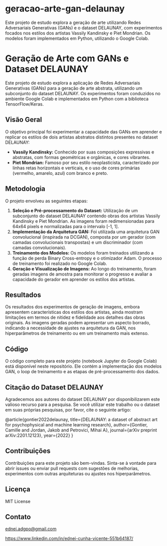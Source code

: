 # geracao-arte-gan-delaunay
Este projeto de estudo explora a geração de arte utilizando Redes Adversariais Generativas (GANs) e o dataset DELAUNAY, com experimentos focados nos estilos dos artistas Vassily Kandinsky e Piet Mondrian. Os modelos foram implementados em Python, utilizando o Google Colab.
# Geração de Arte com GANs e Dataset DELAUNAY

Este projeto de estudo explora a aplicação de Redes Adversariais Generativas (GANs) para a geração de arte abstrata, utilizando um subconjunto do dataset DELAUNAY. Os experimentos foram conduzidos no ambiente Google Colab e implementados em Python com a biblioteca TensorFlow/Keras.

## Visão Geral

O objetivo principal foi experimentar a capacidade das GANs em aprender e replicar os estilos de dois artistas abstratos distintos presentes no dataset DELAUNAY:

* **Vassily Kandinsky:** Conhecido por suas composições expressivas e abstratas, com formas geométricas e orgânicas, e cores vibrantes.
* **Piet Mondrian:** Famoso por seu estilo neoplasticista, caracterizado por linhas retas horizontais e verticais, e o uso de cores primárias (vermelho, amarelo, azul) com branco e preto.

## Metodologia

O projeto envolveu as seguintes etapas:

1.  **Seleção e Pré-processamento do Dataset:** Utilização de um subconjunto do dataset DELAUNAY contendo obras dos artistas Vassily Kandinsky e Piet Mondrian. As imagens foram redimensionadas para 64x64 pixels e normalizadas para o intervalo \[-1, 1].
2.  **Implementação da Arquitetura GAN:** Foi utilizada uma arquitetura GAN convolucional (inspirada na DCGAN), composta por um gerador (com camadas convolucionais transpostas) e um discriminador (com camadas convolucionais).
3.  **Treinamento dos Modelos:** Os modelos foram treinados utilizando a função de perda Binary Cross-entropy e o otimizador Adam. O processo de treinamento foi realizado no Google Colab.
4.  **Geração e Visualização de Imagens:** Ao longo do treinamento, foram geradas imagens de amostra para monitorar o progresso e avaliar a capacidade do gerador em aprender os estilos dos artistas.

## Resultados

Os resultados dos experimentos de geração de imagens, embora apresentem características dos estilos dos artistas, ainda mostram limitações em termos de nitidez e fidelidade aos detalhes das obras originais. As imagens geradas podem apresentar um aspecto borrado, indicando a necessidade de ajustes na arquitetura da GAN, nos hiperparâmetros de treinamento ou em um treinamento mais extenso.

## Código

O código completo para este projeto (notebook Jupyter do Google Colab) está disponível neste repositório. Ele contém a implementação dos modelos GAN, o loop de treinamento e as etapas de pré-processamento dos dados.

## Citação do Dataset DELAUNAY

Agradecemos aos autores do dataset DELAUNAY por disponibilizarem este valioso recurso para a pesquisa. Se você utilizar este trabalho ou o dataset em suas próprias pesquisas, por favor, cite o seguinte artigo:

@article{gontier2022delaunay,
title={DELAUNAY: a dataset of abstract art for psychophysical and machine learning research},
author={Gontier, Camille and Jordan, Jakob and Petrovici, Mihai A},
journal={arXiv preprint arXiv:2201.12123},
year={2022}
}


## Contribuições

Contribuições para este projeto são bem-vindas. Sinta-se à vontade para abrir issues ou enviar pull requests com sugestões de melhorias, experimentos com outras arquiteturas ou ajustes nos hiperparâmetros.

## Licença

 MIT License

 ## Contato
 ednei.adgpo@gmail.com
 
 https://www.linkedin.com/in/ednei-cunha-vicente-551b64187/
